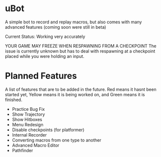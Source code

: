 # uBot

A simple bot to record and replay macros, but also comes with many advanced features (coming soon were still in beta)

Current Status: Working very accurately

YOUR GAME MAY FREEZE WHEN RESPAWNING FROM A CHECKPOINT
The issue is currently unknown but has to deal with respawning at a checkpoint placed while you were holding an input.

# Planned Features

A list of features that are to be added in the future. <cr>Red</c> means it hasnt been started yet, <cy>Yellow</c> means it is being worked on, and <cg>Green</c> means it is finished.

- <cg>Practice Bug Fix</c>
- <cr>Show Trajectory</c>
- <cr>Show Hitboxes</c>
- <cr>Menu Redesign</c>
- <cr>Disable checkpoints (for platformer)</c>
- <cr>Internal Recorder</c>
- <cr>Converting macros from one type to another</c>
- <cr>Advanced Macro Editor</c>
- <cr>Pathfinder</c>